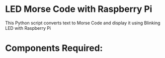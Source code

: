 # LED Morse Code with Raspberry Pi
This Python script converts text to Morse Code and display it using Blinking LED with Raspberry Pi

# Components Required:
